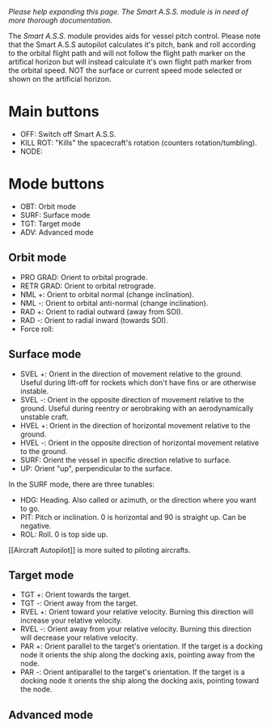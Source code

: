 _Please help expanding this page. The Smart A.S.S. module is in need of more thorough documentation._

The _Smart A.S.S._ module provides aids for vessel pitch control. Please note that the Smart A.S.S autopilot calculates it's pitch, bank and roll according to the orbital flight path and will not follow the flight path marker on the artifical horizon but will instead calculate it's own flight path marker from the orbital speed. NOT the surface or current speed mode selected or shown on the artificial horizon.

# Main buttons

* OFF: Switch off Smart A.S.S.
* KILL ROT: "Kills" the spacecraft's rotation (counters rotation/tumbling).
* NODE:

# Mode buttons

* OBT: Orbit mode
* SURF: Surface mode
* TGT: Target mode
* ADV: Advanced mode

## Orbit mode

* PRO GRAD: Orient to orbital prograde.
* RETR GRAD: Orient to orbital retrograde.
* NML +: Orient to orbital normal (change inclination).
* NML -: Orient to orbital anti-normal (change inclination).
* RAD +: Orient to radial outward (away from SOI).
* RAD -: Orient to radial inward (towards SOI).
* Force roll: 

## Surface mode

* SVEL +: Orient in the direction of movement relative to the ground. Useful during lift-off for rockets which don't have fins or are otherwise instable.
* SVEL -: Orient in the opposite direction of movement relative to the ground. Useful during reentry or aerobraking with an aerodynamically unstable craft.
* HVEL +: Orient in the direction of horizontal movement relative to the ground.
* HVEL -: Orient in the opposite direction of horizontal movement relative to the ground.
* SURF: Orient the vessel in specific direction relative to surface.
* UP: Orient "up", perpendicular to the surface.

In the SURF mode, there are three tunables:

* HDG: Heading. Also called or azimuth, or the direction where you want to go.
* PIT: Pitch or inclination. 0 is horizontal and 90 is straight up. Can be negative.
* ROL: Roll. 0 is top side up.

[[Aircraft Autopilot]] is more suited to piloting aircrafts.

## Target mode

* TGT +: Orient towards the target.
* TGT -: Orient away from the target.
* RVEL +: Orient toward your relative velocity. Burning this direction will increase your relative velocity.
* RVEL -: Orient away from your relative velocity. Burning this direction will decrease your relative velocity.
* PAR +: Orient parallel to the target's orientation. If the target is a docking node it orients the ship along the docking axis, pointing away from the node.
* PAR -: Orient antiparallel to the target's orientation. If the target is a docking node it orients the ship along the docking axis, pointing toward the node.

## Advanced mode
